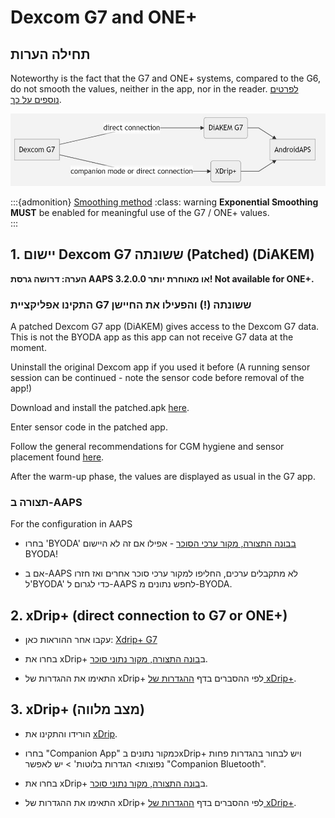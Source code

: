 # Dexcom G7 and ONE+


## תחילה הערות

Noteworthy is the fact that the G7 and ONE+ systems, compared to the G6, do not smooth the values, neither in the app, nor in the reader. [לפרטים נוספים על כך](https://www.dexcom.com/en-us/faqs/why-does-past-cgm-data-look-different-from-past-data-on-receiver-and-follow-app).

![G7 english](../images/6fe30b84-227a-4bae-a9a5-527cee341dbf.png)

:::{admonition} [Smoothing method](../Usage/Smoothing-Blood-Glucose-Data)
:class: warning **Exponential Smoothing** **MUST** be enabled for meaningful use of the G7 / ONE+ values.  
:::

## 1.  יישום Dexcom G7 ששונתה (Patched) (DiAKEM)

**הערה: דרושה גרסת AAPS 3.2.0.0 או מאוחרת יותר! Not available for ONE+.**

### התקינו אפליקציית G7 ששונתה (!) והפעילו את החיישן

A patched Dexcom G7 app (DiAKEM) gives access to the Dexcom G7 data. This is not the BYODA app as this app can not receive G7 data at the moment.

Uninstall the original Dexcom app if you used it before (A running sensor session can be continued - note the sensor code before removal of the app!)

Download and install the patched.apk [here](https://github.com/authorgambel/g7/releases).

Enter sensor code in the patched app.

Follow the general recommendations for CGM hygiene and sensor placement found [here](../Hardware/GeneralCGMRecommendation.md).

After the warm-up phase, the values are displayed as usual in the G7 app.

### תצורה ב-AAPS

For the configuration in AAPS
- בחרו 'BYODA' [בבונה התצורה, מקור ערכי הסוכר](../Configuration/Config-Builder.md#bg-source) - אפילו אם זה לא היישום BYODA!

- אם ב-AAPS לא מתקבלים ערכים, החליפו למקור ערכי סוכר אחרים ואז חזרו ל'BYODA' כדי לגרום ל-AAPS לחפש נתונים מ-BYODA.

## 2. xDrip+ (direct connection to G7 or ONE+)

- עקבו אחר ההוראות כאן: [Xdrip+ G7](https://navid200.github.io/xDrip/docs/Dexcom/G7.html)
- בחרו את xDrip+ ב[בונה התצורה, מקור נתוני סוכר](../Configuration/Config-Builder.md#bg-source).

- התאימו את ההגדרות של xDrip+ לפי ההסברים בדף [ההגדרות של xDrip+](../Configuration/xdrip.md).

## 3. xDrip+ (מצב מלווה)

-   הורידו והתקינו את [xDrip](https://github.com/NightscoutFoundation/xDrip).
- בחרו "Companion App" כמקור נתונים בxDrip+ ויש לבחור בהגדרות פחות נפוצות> הגדרות בלוטות' > יש לאפשר "Companion Bluetooth".
-   בחרו את xDrip+ ב[בונה התצורה, מקור נתוני סוכר](../Configuration/Config-Builder.md#bg-source).

-   התאימו את ההגדרות של xDrip+ לפי ההסברים בדף [ההגדרות של xDrip+](../Configuration/xdrip.md). 

